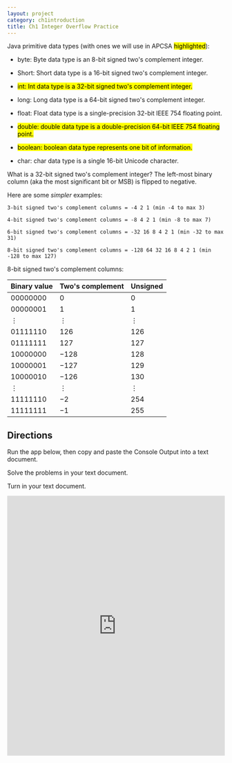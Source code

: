 ```yaml
---
layout: project
category: ch1introduction
title: Ch1 Integer Overflow Practice
---
```


Java primitive data types (with ones we will use in APCSA <mark>highlighted</mark>):

  - byte: Byte data type is an 8-bit signed two's complement integer.

  - Short: Short data type is a 16-bit signed two's complement integer.

  - <mark>int: Int data type is a 32-bit signed two's complement integer.</mark>

  - long: Long data type is a 64-bit signed two's complement integer.

  - float: Float data type is a single-precision 32-bit IEEE 754 floating point.

  - <mark>double: double data type is a double-precision 64-bit IEEE 754 floating point.</mark>

  - <mark>boolean: boolean data type represents one bit of information.</mark>

  - char: char data type is a single 16-bit Unicode character.

What is a 32-bit signed two's complement integer? The left-most binary column (aka the most significant bit or MSB) is flipped to negative.

Here are some *simpler* examples:


```
3-bit signed two's complement columns = -4 2 1 (min -4 to max 3)

4-bit signed two's complement columns = -8 4 2 1 (min -8 to max 7)

6-bit signed two's complement columns = -32 16 8 4 2 1 (min -32 to max 31)

8-bit signed two's complement columns = -128 64 32 16 8 4 2 1 (min -128 to max 127)
```

8-bit signed two's complement columns:

|Binary value|Two's complement|Unsigned|
|--- |--- |--- |
|00000000|0|0|
|00000001|1|1|
|⋮|⋮|⋮|
|01111110|126|126|
|01111111|127|127|
|10000000|−128|128|
|10000001|−127|129|
|10000010|−126|130|
|⋮|⋮|⋮|
|11111110|−2|254|
|11111111|−1|255|


## Directions

  Run the app below, then copy and paste the Console Output into a text document.

  Solve the problems in your text document.

  Turn in your text document.

<iframe height="600px" width="100%" src="https://repl.it/@JustinRiley1/IntOverflowGenerator?lite=true&outputonly=1" scrolling="no" frameborder="no" allowtransparency="true" allowfullscreen="true" sandbox="allow-forms allow-pointer-lock allow-popups allow-same-origin allow-scripts allow-modals"></iframe>
